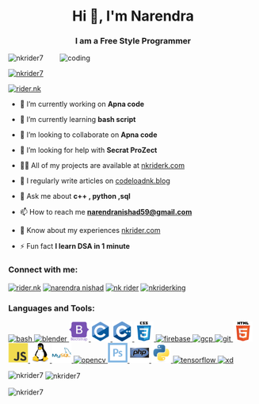<h1 align="center">Hi 👋, I'm Narendra</h1>
<h3 align="center">I am a Free Style Programmer </h3>
<img align="right" alt="coding" width="400"
src="https://i.pinimg.com/originals/eb/24/ac/eb24ac9ceb8b614128ed5945a385206a.gif">
<p align="left"> <img src="https://komarev.com/ghpvc/?username=nkrider7&label=Profile%20views&color=0e75b6&style=flat" alt="nkrider7" /> </p>

<p align="left"> <a href="https://github.com/ryo-ma/github-profile-trophy"><img src="https://github-profile-trophy.vercel.app/?username=nkrider7" alt="nkrider7" /></a> </p>

<p align="left"> <a href="https://twitter.com/rider.nk" target="blank"><img src="https://img.shields.io/twitter/follow/rider.nk?logo=twitter&style=for-the-badge" alt="rider.nk" /></a> </p>

- 🔭 I’m currently working on **Apna code**

- 🌱 I’m currently learning **bash script**

- 👯 I’m looking to collaborate on **Apna code**

- 🤝 I’m looking for help with **Secrat ProZect**

- 👨‍💻 All of my projects are available at [nkriderk.com](nkriderk.com)

- 📝 I regularly write articles on [codeloadnk.blog](codeloadnk.blog)

- 💬 Ask me about **c++ , python ,sql**

- 📫 How to reach me **narendranishad59@gmail.com**

- 📄 Know about my experiences [nkrider.com](nkrider.com)

- ⚡ Fun fact **I learn DSA in 1 minute**

<h3 align="left">Connect with me:</h3>
<p align="left">
<a href="https://twitter.com/rider.nk" target="blank"><img align="center" src="https://raw.githubusercontent.com/rahuldkjain/github-profile-readme-generator/master/src/images/icons/Social/twitter.svg" alt="rider.nk" height="30" width="40" /></a>
<a href="https://linkedin.com/in/narendra nishad" target="blank"><img align="center" src="https://raw.githubusercontent.com/rahuldkjain/github-profile-readme-generator/master/src/images/icons/Social/linked-in-alt.svg" alt="narendra nishad" height="30" width="40" /></a>
<a href="https://fb.com/nk rider" target="blank"><img align="center" src="https://raw.githubusercontent.com/rahuldkjain/github-profile-readme-generator/master/src/images/icons/Social/facebook.svg" alt="nk rider" height="30" width="40" /></a>
<a href="https://instagram.com/nkriderking" target="blank"><img align="center" src="https://raw.githubusercontent.com/rahuldkjain/github-profile-readme-generator/master/src/images/icons/Social/instagram.svg" alt="nkriderking" height="30" width="40" /></a>
</p>

<h3 align="left">Languages and Tools:</h3>
<p align="left"> <a href="https://www.gnu.org/software/bash/" target="_blank" rel="noreferrer"> <img src="https://www.vectorlogo.zone/logos/gnu_bash/gnu_bash-icon.svg" alt="bash" width="40" height="40"/> </a> <a href="https://www.blender.org/" target="_blank" rel="noreferrer"> <img src="https://download.blender.org/branding/community/blender_community_badge_white.svg" alt="blender" width="40" height="40"/> </a> <a href="https://getbootstrap.com" target="_blank" rel="noreferrer"> <img src="https://raw.githubusercontent.com/devicons/devicon/master/icons/bootstrap/bootstrap-plain-wordmark.svg" alt="bootstrap" width="40" height="40"/> </a> <a href="https://www.cprogramming.com/" target="_blank" rel="noreferrer"> <img src="https://raw.githubusercontent.com/devicons/devicon/master/icons/c/c-original.svg" alt="c" width="40" height="40"/> </a> <a href="https://www.w3schools.com/cpp/" target="_blank" rel="noreferrer"> <img src="https://raw.githubusercontent.com/devicons/devicon/master/icons/cplusplus/cplusplus-original.svg" alt="cplusplus" width="40" height="40"/> </a> <a href="https://www.w3schools.com/css/" target="_blank" rel="noreferrer"> <img src="https://raw.githubusercontent.com/devicons/devicon/master/icons/css3/css3-original-wordmark.svg" alt="css3" width="40" height="40"/> </a> <a href="https://firebase.google.com/" target="_blank" rel="noreferrer"> <img src="https://www.vectorlogo.zone/logos/firebase/firebase-icon.svg" alt="firebase" width="40" height="40"/> </a> <a href="https://cloud.google.com" target="_blank" rel="noreferrer"> <img src="https://www.vectorlogo.zone/logos/google_cloud/google_cloud-icon.svg" alt="gcp" width="40" height="40"/> </a> <a href="https://git-scm.com/" target="_blank" rel="noreferrer"> <img src="https://www.vectorlogo.zone/logos/git-scm/git-scm-icon.svg" alt="git" width="40" height="40"/> </a> <a href="https://www.w3.org/html/" target="_blank" rel="noreferrer"> <img src="https://raw.githubusercontent.com/devicons/devicon/master/icons/html5/html5-original-wordmark.svg" alt="html5" width="40" height="40"/> </a> <a href="https://developer.mozilla.org/en-US/docs/Web/JavaScript" target="_blank" rel="noreferrer"> <img src="https://raw.githubusercontent.com/devicons/devicon/master/icons/javascript/javascript-original.svg" alt="javascript" width="40" height="40"/> </a> <a href="https://www.linux.org/" target="_blank" rel="noreferrer"> <img src="https://raw.githubusercontent.com/devicons/devicon/master/icons/linux/linux-original.svg" alt="linux" width="40" height="40"/> </a> <a href="https://www.mysql.com/" target="_blank" rel="noreferrer"> <img src="https://raw.githubusercontent.com/devicons/devicon/master/icons/mysql/mysql-original-wordmark.svg" alt="mysql" width="40" height="40"/> </a> <a href="https://opencv.org/" target="_blank" rel="noreferrer"> <img src="https://www.vectorlogo.zone/logos/opencv/opencv-icon.svg" alt="opencv" width="40" height="40"/> </a> <a href="https://www.photoshop.com/en" target="_blank" rel="noreferrer"> <img src="https://raw.githubusercontent.com/devicons/devicon/master/icons/photoshop/photoshop-line.svg" alt="photoshop" width="40" height="40"/> </a> <a href="https://www.php.net" target="_blank" rel="noreferrer"> <img src="https://raw.githubusercontent.com/devicons/devicon/master/icons/php/php-original.svg" alt="php" width="40" height="40"/> </a> <a href="https://www.python.org" target="_blank" rel="noreferrer"> <img src="https://raw.githubusercontent.com/devicons/devicon/master/icons/python/python-original.svg" alt="python" width="40" height="40"/> </a> <a href="https://www.tensorflow.org" target="_blank" rel="noreferrer"> <img src="https://www.vectorlogo.zone/logos/tensorflow/tensorflow-icon.svg" alt="tensorflow" width="40" height="40"/> </a> <a href="https://www.adobe.com/products/xd.html" target="_blank" rel="noreferrer"> <img src="https://cdn.worldvectorlogo.com/logos/adobe-xd.svg" alt="xd" width="40" height="40"/> </a> </p>

<p><img align="left" src="https://github-readme-stats.vercel.app/api/top-langs?username=nkrider7&show_icons=true&locale=en&layout=compact" alt="nkrider7" /></p>

<p>&nbsp;<img align="center" src="https://github-readme-stats.vercel.app/api?username=nkrider7&show_icons=true&locale=en" alt="nkrider7" /></p>

<p><img align="center" src="https://github-readme-streak-stats.herokuapp.com/?user=nkrider7&" alt="nkrider7" /></p>

